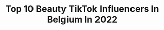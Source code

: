 ---
title: Top 10 Beauty TikTok Influencers In Belgium In 2022
description: >-
  Find top beauty TikTok influencers in Belgium in 2022. Most popular hashtags: #foryou #fyp #foryoupage #funny.
platform: TikTok
hits: 29
text_top: Identify the most popular TikTok profiles on inBeat.
text_bottom: Our platform has 29 TikTok influencers like this in Belgium for you to contact.
profiles:
  - username: "fiona_2906"
    fullname: >-
      Fiona
    bio: >-
      🌸 Cosplay & costumes 🌸 • Instagram : @Fiona2906
    location: "Belgium"
    followers: 158500
    engagement: 1092
    commentsToLikes: 0.010246
    id: ckd6b13eb4lp70j23yn0jkrha
    verified: false
    hashtags: "#transformation, #sunflower, #historical, #thelittlemermaidcosplay"
  - username: "alzliz"
    fullname: >-
      Liz
    bio: >-
      🇧🇪 BLACK LIVES MATTER
    location: "Belgium"
    followers: 145900
    engagement: 2297
    commentsToLikes: 0.009704
    id: ckbezsv01l5t50j230mnkne3z
    verified: false
    hashtags: "#covid, #lol, #jppdemoi, #lesanges"
  - username: "tinne.oltmans"
    fullname: >-
      Tinne Oltmans
    bio: >-
      Actor & singer VERDRIJF ME, OUT NOW! 💙 ☎ Business: tinne.oltmans@outlook.com
    location: "Belgium"
    followers: 89200
    engagement: 1827
    commentsToLikes: 0.015824
    id: ck921p03jj0o40j7863jp3fbm
    verified: false
    hashtags: "#tinneoltmans, #lipsync, #singer, #comedy"
  - username: "marjo_drien"
    fullname: >-
      marjo_drien
    bio: >-
      Instagram marjo_drien 💕 #Belgium 🇧🇪
    location: "Belgium"
    followers: 32400
    engagement: 1065
    commentsToLikes: 0.019981
    id: cka5zmwjhnfko0i78bx8s2xhn
    verified: false
    hashtags: "#relaxing, #love, #belgium, #duo"
  - username: "ayoubbabyy"
    fullname: >-
      Ayoub Ben Ammar
    bio: >-
      modèle et chanteur 📀 30 K ? Insta : ayoubbabyy Snap : ayoubbabyy 👇
    location: "Belgium"
    followers: 29800
    engagement: 1123
    commentsToLikes: 0.032370
    id: ckbfedphs8aep0j23njoflng5
    verified: false
    hashtags: "#fypp, #storytime, #fyp, #pourtoi"
  - username: "just.ster"
    fullname: >-
      ster
    bio: >-
      Ster ☀️ 23 and and a half Started making art during quarantine MY | BE | NL
    location: "Belgium"
    followers: 5643
    engagement: 1021
    commentsToLikes: 0.031861
    id: ckba9ugws2kyz0j23y7d74545
    verified: false
    hashtags: "#painting, #mysketchbook, #tiktokbelgium, #promlook"
  - username: "arazytikmua"
    fullname: >-
      Sarah
    bio: >-
      Follow me on Instagram for more content 🤍✨
    location: "Belgium"
    followers: 36100
    engagement: 1167
    commentsToLikes: 0.019972
    id: ck87u1dbi4o8e0j789y9ttwwy
    verified: false
    hashtags: "#foryou, #halloween2020, #makeupartist, #pourtoi"
  - username: "shaunidl"
    fullname: >-
      Shauni DL
    bio: >-
      
    location: "Belgium"
    followers: 5146
    engagement: 550
    commentsToLikes: 0.020464
    id: ckcotdq1r8c9c0j23goew8xbc
    verified: false
    hashtags: "#tiktok, #voorjou, #love, #kidsvoice"
  - username: "runekestens"
    fullname: >-
      Rune Kestens
    bio: >-
      Belgium🇧🇪 💜 18 y/o 💜 Business: runekestens@hotmail.com
    location: "Belgium"
    followers: 2960
    engagement: 789
    commentsToLikes: 0.030743
    id: ckbf4ftadszuo0j23tnej3o4q
    verified: false
    hashtags: "#instagram, #foryoupage, #tiktok, #gossipgirl"
  - username: "klaasje_meijer_"
    fullname: >-
      Klaasje Meijer
    bio: >-
      OFFICIËLE TIKTOK 💗 📩 klaasjemeijerofficial@gmail.com 📸 insta: klaasje_meijer
    location: "Belgium"
    followers: 125000
    engagement: 1080
    commentsToLikes: 0.010289
    id: ckbqih9sb3pns0j23mvqb8jib
    verified: false
    hashtags: "#fyp, #foryoupage, #tiktok, #fy"
---